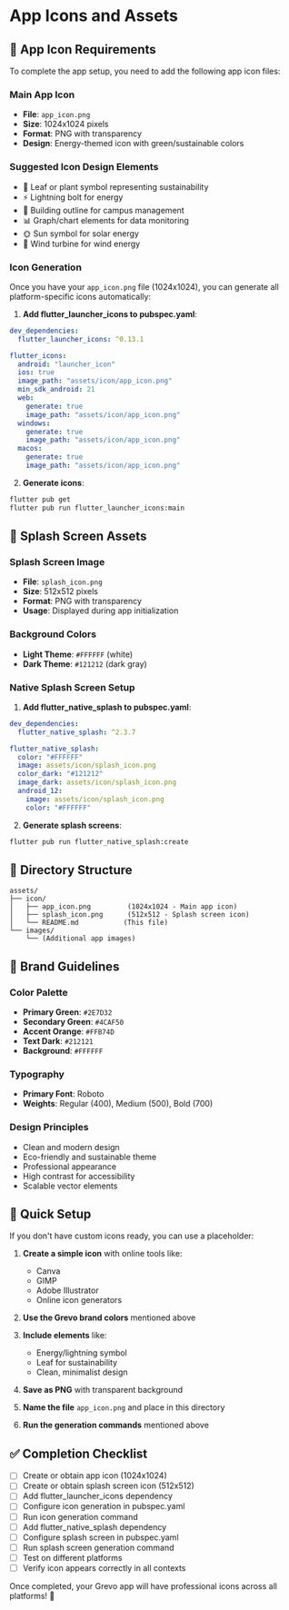 # App Icons and Assets

## 📱 App Icon Requirements

To complete the app setup, you need to add the following app icon files:

### **Main App Icon**
- **File**: `app_icon.png`
- **Size**: 1024x1024 pixels
- **Format**: PNG with transparency
- **Design**: Energy-themed icon with green/sustainable colors

### **Suggested Icon Design Elements**
- 🌱 Leaf or plant symbol representing sustainability
- ⚡ Lightning bolt for energy
- 🏢 Building outline for campus management
- 📊 Graph/chart elements for data monitoring
- 🌞 Sun symbol for solar energy
- 💨 Wind turbine for wind energy

### **Icon Generation**
Once you have your `app_icon.png` file (1024x1024), you can generate all platform-specific icons automatically:

1. **Add flutter_launcher_icons to pubspec.yaml**:
```yaml
dev_dependencies:
  flutter_launcher_icons: ^0.13.1

flutter_icons:
  android: "launcher_icon"
  ios: true
  image_path: "assets/icon/app_icon.png"
  min_sdk_android: 21
  web:
    generate: true
    image_path: "assets/icon/app_icon.png"
  windows:
    generate: true
    image_path: "assets/icon/app_icon.png"
  macos:
    generate: true
    image_path: "assets/icon/app_icon.png"
```

2. **Generate icons**:
```bash
flutter pub get
flutter pub run flutter_launcher_icons:main
```

## 🎨 Splash Screen Assets

### **Splash Screen Image**
- **File**: `splash_icon.png`
- **Size**: 512x512 pixels
- **Format**: PNG with transparency
- **Usage**: Displayed during app initialization

### **Background Colors**
- **Light Theme**: `#FFFFFF` (white)
- **Dark Theme**: `#121212` (dark gray)

### **Native Splash Screen Setup**
1. **Add flutter_native_splash to pubspec.yaml**:
```yaml
dev_dependencies:
  flutter_native_splash: ^2.3.7

flutter_native_splash:
  color: "#FFFFFF"
  image: assets/icon/splash_icon.png
  color_dark: "#121212"
  image_dark: assets/icon/splash_icon.png
  android_12:
    image: assets/icon/splash_icon.png
    color: "#FFFFFF"
```

2. **Generate splash screens**:
```bash
flutter pub run flutter_native_splash:create
```

## 📁 Directory Structure
```
assets/
├── icon/
│   ├── app_icon.png         (1024x1024 - Main app icon)
│   ├── splash_icon.png      (512x512 - Splash screen icon)
│   └── README.md           (This file)
└── images/
    └── (Additional app images)
```

## 🎯 Brand Guidelines

### **Color Palette**
- **Primary Green**: `#2E7D32`
- **Secondary Green**: `#4CAF50`
- **Accent Orange**: `#FFB74D`
- **Text Dark**: `#212121`
- **Background**: `#FFFFFF`

### **Typography**
- **Primary Font**: Roboto
- **Weights**: Regular (400), Medium (500), Bold (700)

### **Design Principles**
- Clean and modern design
- Eco-friendly and sustainable theme
- Professional appearance
- High contrast for accessibility
- Scalable vector elements

## 🚀 Quick Setup

If you don't have custom icons ready, you can use a placeholder:

1. **Create a simple icon** with online tools like:
   - Canva
   - GIMP
   - Adobe Illustrator
   - Online icon generators

2. **Use the Grevo brand colors** mentioned above

3. **Include elements** like:
   - Energy/lightning symbol
   - Leaf for sustainability
   - Clean, minimalist design

4. **Save as PNG** with transparent background

5. **Name the file** `app_icon.png` and place in this directory

6. **Run the generation commands** mentioned above

## ✅ Completion Checklist

- [ ] Create or obtain app icon (1024x1024)
- [ ] Create or obtain splash screen icon (512x512)
- [ ] Add flutter_launcher_icons dependency
- [ ] Configure icon generation in pubspec.yaml
- [ ] Run icon generation command
- [ ] Add flutter_native_splash dependency
- [ ] Configure splash screen in pubspec.yaml
- [ ] Run splash screen generation command
- [ ] Test on different platforms
- [ ] Verify icon appears correctly in all contexts

Once completed, your Grevo app will have professional icons across all platforms! 🎉